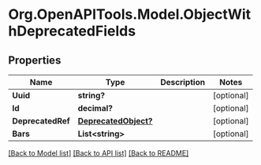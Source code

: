 # Org.OpenAPITools.Model.ObjectWithDeprecatedFields

## Properties

Name | Type | Description | Notes
------------ | ------------- | ------------- | -------------
**Uuid** | **string?** |  | [optional] 
**Id** | **decimal?** |  | [optional] 
**DeprecatedRef** | [**DeprecatedObject?**](DeprecatedObject.md) |  | [optional] 
**Bars** | **List&lt;string&gt;** |  | [optional] 

[[Back to Model list]](../README.md#documentation-for-models) [[Back to API list]](../README.md#documentation-for-api-endpoints) [[Back to README]](../README.md)

